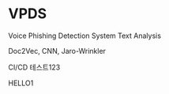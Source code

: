 # VPDS
Voice Phishing Detection System Text Analysis

Doc2Vec, CNN, Jaro-Wrinkler 

CI/CD 테스트123

HELLO1